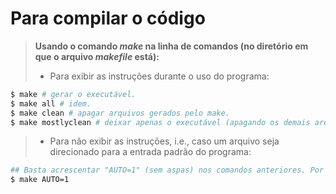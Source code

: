 Para compilar o código
======================

> **Usando o comando *make* na linha de comandos (no diretório em que o arquivo *makefile* está):**
> - Para exibir as instruções durante o uso do programa:
```bash
$ make # gerar o executável.
$ make all # idem.
$ make clean # apagar arquivos gerados pelo make.
$ make mostlyclean # deixar apenas o executável (apagando os demais arquivos gerados).
```

>- Para não exibir as instruções, i.e., caso um arquivo seja direcionado para a entrada padrão do programa:
```bash
## Basta acrescentar "AUTO=1" (sem aspas) nos comandos anteriores. Por exemplo,
$ make AUTO=1
```
